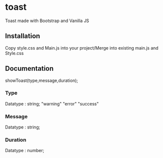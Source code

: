 # toast
Toast made with Bootstrap and Vanilla JS 

## Installation
Copy style.css and Main.js into your project/Merge into existing main.js and Style.css

## Documentation
showToast(type,message,duration);

### Type
Datatype : string;
  "warning"
  "error"
  "success"
  
### Message 
Datatype : string;
  
### Duration
Datatype : number;
